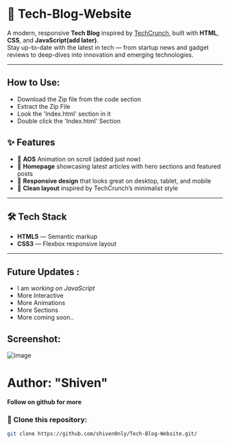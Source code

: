 
# 📰 Tech-Blog-Website

A modern, responsive **Tech Blog** inspired by [TechCrunch](https://techcrunch.com), built with **HTML**, **CSS**, and **JavaScript(add later)**.  
Stay up-to-date with the latest in tech — from startup news and gadget reviews to deep-dives into innovation and emerging technologies.

---

## How to Use:
- Download the Zip file from the code section
- Extract the Zip File
- Look the 'Index.html' section in it
- Double click the 'Index.html' Section

## ✨ Features
- 💫 **AOS** Animation on scroll (added just now)
- 📰 **Homepage** showcasing latest articles with hero sections and featured posts
- 🧭 **Responsive design** that looks great on desktop, tablet, and mobile
- 🧠 **Clean layout** inspired by TechCrunch’s minimalist style

---

## 🛠️ Tech Stack

- **HTML5** — Semantic markup
- **CSS3** — Flexbox responsive layout
  
---

## Future Updates :
- I am *working on JavaScript*
- More Interactive
- More Animations
- More Sections
- More coming soon..

## Screenshot:
![image](https://github.com/user-attachments/assets/88580f91-dcd4-4e32-9237-495a4a2b5d87)



# Author: "Shiven"
**Follow on github for more**

### 📂 Clone this repository:
```bash
git clone https://github.com/shiven0nly/Tech-Blog-Website.git/


